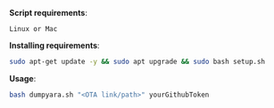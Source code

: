 **Script requirements**:
```
Linux or Mac
```

**Installing requirements**:
```sh
sudo apt-get update -y && sudo apt upgrade && sudo bash setup.sh
```

**Usage**:
```sh
bash dumpyara.sh "<OTA link/path>" yourGithubToken
```
